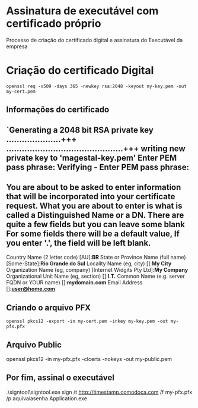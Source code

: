 # Assinatura de executável com certificado próprio
Processo de criação do certificado digital e assinatura do Executável da empresa

# Criação do certificado Digital
`openssl req -x509 -days 365 -newkey rsa:2048 -keyout my-key.pem -out my-cert.pem`

## Informações do certificado
`Generating a 2048 bit RSA private key
.....................+++
.............................................+++
writing new private key to 'magestal-key.pem'
Enter PEM pass phrase:
Verifying - Enter PEM pass phrase:
-----
You are about to be asked to enter information that will be incorporated
into your certificate request.
What you are about to enter is what is called a Distinguished Name or a DN.
There are quite a few fields but you can leave some blank
For some fields there will be a default value,
If you enter '.', the field will be left blank.
-----
Country Name (2 letter code) [AU]:**BR**
State or Province Name (full name) [Some-State]:**Rio Grande do Sul**
Locality Name (eg, city) []:**My City**
Organization Name (eg, company) [Internet Widgits Pty Ltd]:**My Company**
Organizational Unit Name (eg, section) []:**I.T.**
Common Name (e.g. server FQDN or YOUR name) []:**mydomain.com**
Email Address []:**user@home.com**`

## Criando o arquivo PFX
`openssl pkcs12 -export -in my-cert.pem -inkey my-key.pem -out my-pfx.pfx`

## Arquivo Public
openssl pkcs12 -in my-pfx.pfx -clcerts -nokeys -out my-public.pem

## Por fim, assinal o executável
.\signtool\signtool.exe sign /t http://timestamp.comodoca.com /f my-pfx.pfx /p aquivaiasenha Application.exe
